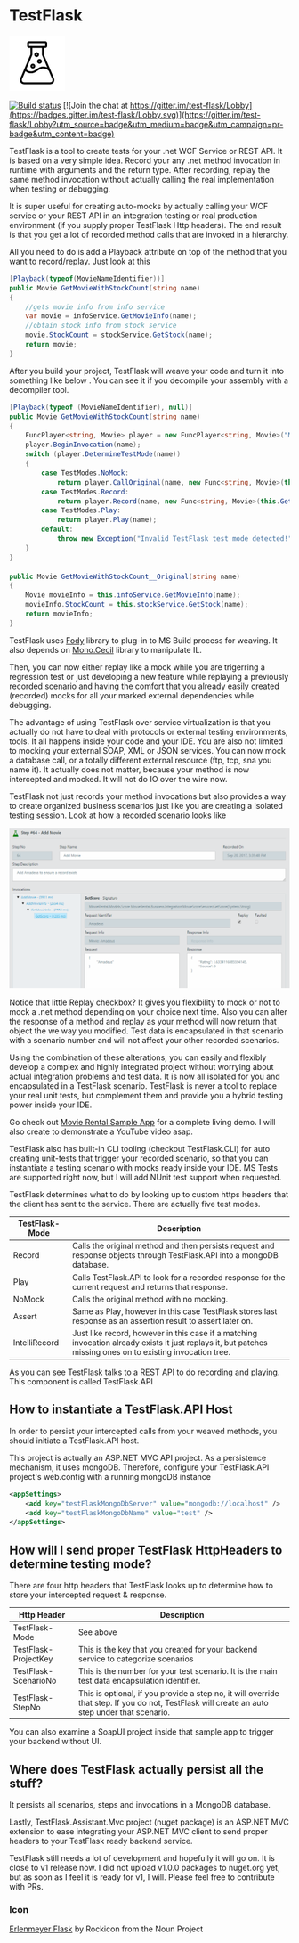 # TestFlask 

![Erlenmeyer](Icons/package_icon.png)

[![Build status](https://ci.appveyor.com/api/projects/status/iwmii0fmtpyopkgu?svg=true)](https://ci.appveyor.com/project/FatihSahin/test-flask)
[![Join the chat at https://gitter.im/test-flask/Lobby](https://badges.gitter.im/test-flask/Lobby.svg)](https://gitter.im/test-flask/Lobby?utm_source=badge&utm_medium=badge&utm_campaign=pr-badge&utm_content=badge)

TestFlask is a tool to create tests for your .net WCF Service or REST API. It is based on a very simple idea. 
Record your any .net method invocation in runtime with arguments and the return type. After recording, replay the same method invocation without actually calling the real implementation when testing or debugging.

It is super useful for creating auto-mocks by actually calling your WCF service or your REST API in an integration testing or real production environment (if you supply proper TestFlask Http headers). The end result is that you get a lot of recorded method calls that are invoked in a hierarchy. 

All you need to do is add a Playback attribute on top of the method that you want to record/replay. Just look at this

```csharp
[Playback(typeof(MovieNameIdentifier))]
public Movie GetMovieWithStockCount(string name)
{
    //gets movie info from info service
    var movie = infoService.GetMovieInfo(name);
    //obtain stock info from stock service
    movie.StockCount = stockService.GetStock(name);
    return movie;
}
```
After you build your project, TestFlask will weave your code and turn it into something like below . You can see it if you decompile your assembly with a decompiler tool. 

```csharp
[Playback(typeof (MovieNameIdentifier), null)]
public Movie GetMovieWithStockCount(string name)
{
    FuncPlayer<string, Movie> player = new FuncPlayer<string, Movie>("MovieRental.Models.Movie MovieRental.Business.RentalManager::GetMovieWithStockCount(System.String)", (IRequestIdentifier<string>) new MovieNameIdentifier(), (IResponseIdentifier<Movie>) null);
    player.BeginInvocation(name);
    switch (player.DetermineTestMode(name))
    {
        case TestModes.NoMock:
            return player.CallOriginal(name, new Func<string, Movie>(this.GetMovieWithStockCount__Original));
        case TestModes.Record:
            return player.Record(name, new Func<string, Movie>(this.GetMovieWithStockCount__Original));
        case TestModes.Play:
            return player.Play(name);
        default:
            throw new Exception("Invalid TestFlask test mode detected!");
    }
}

public Movie GetMovieWithStockCount__Original(string name)
{
    Movie movieInfo = this.infoService.GetMovieInfo(name);
    movieInfo.StockCount = this.stockService.GetStock(name);
    return movieInfo;
}
```
TestFlask uses [Fody](https://github.com/Fody/Fody) library to plug-in to MS Build process for weaving. It also depends on [Mono.Cecil](https://github.com/jbevain/cecil) library to manipulate IL.

Then, you can now either replay like a mock while you are trigerring a regression test or just developing a new feature while replaying a previously recorded scenario and having the comfort that you already easily created (recorded) mocks for all your marked external dependencies while debugging.

The advantage of using TestFlask over service virtualization is that you actually do not have to deal with protocols or external testing environments, tools. It all happens inside your code and your IDE. You are also not limited to mocking your external SOAP, XML or JSON services. You can now mock a database call, or a totally different external resource (ftp, tcp, sna you name it). It actually does not matter, because your method is now intercepted and mocked. It will not do IO over the wire now.

TestFlask not just records your method invocations but also provides a way to create organized business scenarios just like you are creating a isolated testing session. Look at how a recorded scenario looks like

![assistant1](https://github.com/FatihSahin/test-flask-sample/blob/master/Docs/manager_2.png)

Notice that little Replay checkbox? It gives you flexibility to mock or not to mock a .net method depending on your choice next time. Also you can alter the response of a method and replay as your method will now return that object the we way you modified. Test data is encapsulated in that scenario with a scenario number and will not affect your other recorded scenarios.

Using the combination of these alterations, you can easily and flexibly develop a complex and highly integrated project without worrying about actual integration problems and test data. It is now all isolated for you and encapsulated in a TestFlask scenario. TestFlask is never a tool to replace your real unit tests, but complement them and provide you a hybrid testing power inside your IDE.

Go check out [Movie Rental Sample App](https://github.com/FatihSahin/test-flask-sample) for a complete living demo. 
I will also create to demonstrate a YouTube video asap.

TestFlask also has built-in CLI tooling (checkout TestFlask.CLI) for auto creating unit-tests that trigger your recorded scenario, so that you can instantiate a testing scenario with mocks ready inside your IDE. MS Tests are supported right now, but I will add NUnit test support when requested.

TestFlask determines what to do by looking up to custom https headers that the client has sent to the service. There are actually five test modes. 

TestFlask-Mode  | Description
------------- | -------------
Record | Calls the original method and then persists request and response objects through TestFlask.API into a mongoDB database.
Play | Calls TestFlask.API to look for a recorded response for the current request and returns that response.
NoMock | Calls the original method with no mocking.
Assert | Same as Play, however in this case TestFlask stores last response as an assertion result to assert later on.
IntelliRecord | Just like record, however in this case if a matching invocation already exists it just replays it, but patches missing ones on to existing invocation tree.

As you can see TestFlask talks to a REST API to do recording and playing. This component is called TestFlask.API

## How to instantiate a TestFlask.API Host

In order to persist your intercepted calls from your weaved methods, you should initiate a TestFlask.API host. 

This project is actually an ASP.NET MVC API project. As a persistence mechanism, it uses mongoDB. Therefore, configure your TestFlask.API project's web.config with a running mongoDB instance

```xml
<appSettings>
    <add key="testFlaskMongoDbServer" value="mongodb://localhost" />
    <add key="testFlaskMongoDbName" value="test" />
</appSettings>
```
## How will I send proper TestFlask HttpHeaders to determine testing mode?

There are four http headers that TestFlask looks up to determine how to store your intercepted request & response.

Http Header         | Description
--------------------| -------------
TestFlask-Mode      | See above
TestFlask-ProjectKey| This is the key that you created for your backend service to categorize scenarios
TestFlask-ScenarioNo| This is the number for your test scenario. It is the main test data encapsulation identifier.
TestFlask-StepNo    | This is optional, if you provide a step no, it will override that step. If you do not, TestFlask will create an auto step under that scenario.

You can also examine a SoapUI project inside that sample app to trigger your backend without UI.

## Where does TestFlask actually persist all the stuff?

It persists all scenarios, steps and invocations in a MongoDB database. 


Lastly, TestFlask.Assistant.Mvc project (nuget package) is an ASP.NET MVC extension to ease integrating your ASP.NET MVC client to send proper headers to your TestFlask ready backend service.

TestFlask still needs a lot of development and hopefully it will go on. It is close to v1 release now. I did not upload v1.0.0 packages to nuget.org yet, but as soon as I feel it is ready for v1, I will. Please feel free to contribute with PRs.



### Icon

[Erlenmeyer Flask](https://thenounproject.com/search/?q=flasks&i=707717) by Rockicon from the Noun Project
